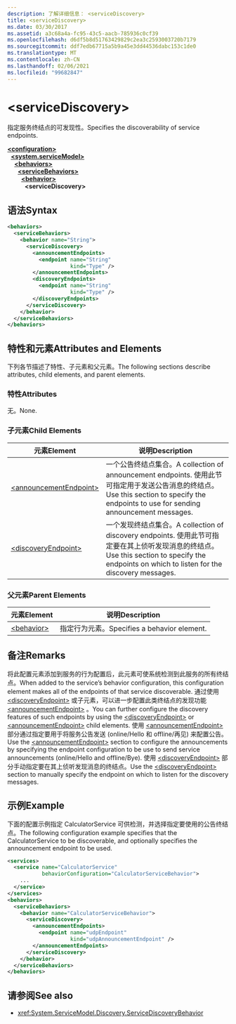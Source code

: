 ```yaml
---
description: 了解详细信息： <serviceDiscovery>
title: <serviceDiscovery>
ms.date: 03/30/2017
ms.assetid: a3c68a4a-fc95-43c5-aacb-785936c0cf39
ms.openlocfilehash: d6df5b8d51763429829c2ea3c2593003720b7179
ms.sourcegitcommit: ddf7edb67715a5b9a45e3dd44536dabc153c1de0
ms.translationtype: MT
ms.contentlocale: zh-CN
ms.lasthandoff: 02/06/2021
ms.locfileid: "99682847"
---
```

# \<serviceDiscovery>

<span data-ttu-id="92ddd-102">指定服务终结点的可发现性。</span><span class="sxs-lookup"><span data-stu-id="92ddd-102">Specifies the discoverability of service endpoints.</span></span>  
  
[**\<configuration>**](../configuration-element.md)\
&nbsp;&nbsp;[**\<system.serviceModel>**](system-servicemodel.md)\
&nbsp;&nbsp;&nbsp;&nbsp;[**\<behaviors>**](behaviors.md)\
&nbsp;&nbsp;&nbsp;&nbsp;&nbsp;&nbsp;[**\<serviceBehaviors>**](servicebehaviors.md)\
&nbsp;&nbsp;&nbsp;&nbsp;&nbsp;&nbsp;&nbsp;&nbsp;[**\<behavior>**](behavior-of-servicebehaviors.md)\
&nbsp;&nbsp;&nbsp;&nbsp;&nbsp;&nbsp;&nbsp;&nbsp;&nbsp;&nbsp;**\<serviceDiscovery>**  
  
## <a name="syntax"></a><span data-ttu-id="92ddd-103">语法</span><span class="sxs-lookup"><span data-stu-id="92ddd-103">Syntax</span></span>  
  
```xml  
<behaviors>
  <serviceBehaviors>
    <behavior name="String">
      <serviceDiscovery>
        <announcementEndpoints>
          <endpoint name="String"
                    kind="Type" />
        </announcementEndpoints>
        <discoveryEndpoints>
          <endpoint name="String"
                    kind="Type" />
        </discoveryEndpoints>
      </serviceDiscovery>
    </behavior>
  </serviceBehaviors>
</behaviors>
```  
  
## <a name="attributes-and-elements"></a><span data-ttu-id="92ddd-104">特性和元素</span><span class="sxs-lookup"><span data-stu-id="92ddd-104">Attributes and Elements</span></span>  

 <span data-ttu-id="92ddd-105">下列各节描述了特性、子元素和父元素。</span><span class="sxs-lookup"><span data-stu-id="92ddd-105">The following sections describe attributes, child elements, and parent elements.</span></span>  
  
### <a name="attributes"></a><span data-ttu-id="92ddd-106">特性</span><span class="sxs-lookup"><span data-stu-id="92ddd-106">Attributes</span></span>  

 <span data-ttu-id="92ddd-107">无。</span><span class="sxs-lookup"><span data-stu-id="92ddd-107">None.</span></span>  
  
### <a name="child-elements"></a><span data-ttu-id="92ddd-108">子元素</span><span class="sxs-lookup"><span data-stu-id="92ddd-108">Child Elements</span></span>  
  
|<span data-ttu-id="92ddd-109">元素</span><span class="sxs-lookup"><span data-stu-id="92ddd-109">Element</span></span>|<span data-ttu-id="92ddd-110">说明</span><span class="sxs-lookup"><span data-stu-id="92ddd-110">Description</span></span>|  
|-------------|-----------------|  
|[\<announcementEndpoint>](announcementendpoint.md)|<span data-ttu-id="92ddd-111">一个公告终结点集合。</span><span class="sxs-lookup"><span data-stu-id="92ddd-111">A collection of announcement endpoints.</span></span> <span data-ttu-id="92ddd-112">使用此节可指定用于发送公告消息的终结点。</span><span class="sxs-lookup"><span data-stu-id="92ddd-112">Use this section to specify the endpoints to use for sending announcement messages.</span></span>|  
|[\<discoveryEndpoint>](discoveryendpoint.md)|<span data-ttu-id="92ddd-113">一个发现终结点集合。</span><span class="sxs-lookup"><span data-stu-id="92ddd-113">A collection of discovery endpoints.</span></span> <span data-ttu-id="92ddd-114">使用此节可指定要在其上侦听发现消息的终结点。</span><span class="sxs-lookup"><span data-stu-id="92ddd-114">Use this section to specify the endpoints on which to listen for the discovery messages.</span></span>|  
  
### <a name="parent-elements"></a><span data-ttu-id="92ddd-115">父元素</span><span class="sxs-lookup"><span data-stu-id="92ddd-115">Parent Elements</span></span>  
  
|<span data-ttu-id="92ddd-116">元素</span><span class="sxs-lookup"><span data-stu-id="92ddd-116">Element</span></span>|<span data-ttu-id="92ddd-117">说明</span><span class="sxs-lookup"><span data-stu-id="92ddd-117">Description</span></span>|  
|-------------|-----------------|  
|[\<behavior>](behavior-of-endpointbehaviors.md)|<span data-ttu-id="92ddd-118">指定行为元素。</span><span class="sxs-lookup"><span data-stu-id="92ddd-118">Specifies a behavior element.</span></span>|  
  
## <a name="remarks"></a><span data-ttu-id="92ddd-119">备注</span><span class="sxs-lookup"><span data-stu-id="92ddd-119">Remarks</span></span>  

 <span data-ttu-id="92ddd-120">将此配置元素添加到服务的行为配置后，此元素可使系统检测到此服务的所有终结点。</span><span class="sxs-lookup"><span data-stu-id="92ddd-120">When added to the service’s behavior configuration, this configuration element makes all of the endpoints of that service discoverable.</span></span> <span data-ttu-id="92ddd-121">通过使用 [\<discoveryEndpoint>](discoveryendpoint.md) 或子元素，可以进一步配置此类终结点的发现功能 [\<announcementEndpoint>](announcementendpoint.md) 。</span><span class="sxs-lookup"><span data-stu-id="92ddd-121">You can further configure the discovery features of such endpoints by using the [\<discoveryEndpoint>](discoveryendpoint.md) or [\<announcementEndpoint>](announcementendpoint.md) child elements.</span></span> <span data-ttu-id="92ddd-122">使用 [\<announcementEndpoint>](announcementendpoint.md) 部分通过指定要用于将服务公告发送 (online/Hello 和 offline/再见) 来配置公告。</span><span class="sxs-lookup"><span data-stu-id="92ddd-122">Use the [\<announcementEndpoint>](announcementendpoint.md) section to configure the announcements by specifying the endpoint configuration to be use to send service announcements (online/Hello and offline/Bye).</span></span> <span data-ttu-id="92ddd-123">使用 [\<discoveryEndpoint>](discoveryendpoint.md) 部分手动指定要在其上侦听发现消息的终结点。</span><span class="sxs-lookup"><span data-stu-id="92ddd-123">Use the [\<discoveryEndpoint>](discoveryendpoint.md) section to manually specify the endpoint on which to listen for the discovery messages.</span></span>  
  
## <a name="example"></a><span data-ttu-id="92ddd-124">示例</span><span class="sxs-lookup"><span data-stu-id="92ddd-124">Example</span></span>  

 <span data-ttu-id="92ddd-125">下面的配置示例指定 CalculatorService 可供检测，并选择指定要使用的公告终结点。</span><span class="sxs-lookup"><span data-stu-id="92ddd-125">The following configuration example specifies that the CalculatorService to be discoverable, and optionally specifies the announcement endpoint to be used.</span></span>  
  
```xml  
<services>
  <service name="CalculatorService"
           behaviorConfiguration="CalculatorServiceBehavior">
    ...
  </service>
</services>
<behaviors>
  <serviceBehaviors>
    <behavior name="CalculatorServiceBehavior">
      <serviceDiscovery>
        <announcementEndpoints>
          <endpoint name="udpEndpoint"
                    kind="udpAnnouncementEndpoint" />
        </announcementEndpoints>
      </serviceDiscovery>
    </behavior>
  </serviceBehaviors>
</behaviors>
```  
  
## <a name="see-also"></a><span data-ttu-id="92ddd-126">请参阅</span><span class="sxs-lookup"><span data-stu-id="92ddd-126">See also</span></span>

- <xref:System.ServiceModel.Discovery.ServiceDiscoveryBehavior>
